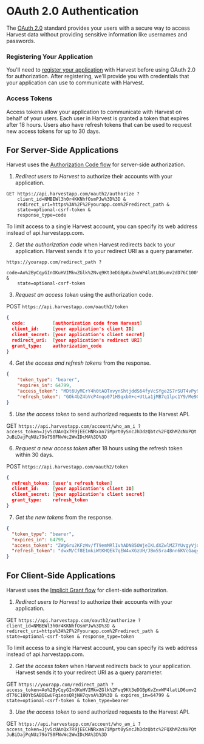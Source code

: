 #  OAuth 2.0 Authentication

The [OAuth 2.0](http://tools.ietf.org/html/draft-ietf-oauth-v2) standard provides your users with a secure way to access Harvest data without providing sensitive information like usernames and passwords.

### Registering Your Application
You'll need to [register your application](https://platform.harvestapp.com/oauth2_clients) with Harvest before using OAuth 2.0 for authorization. After registering, we'll provide you with credentials that your application can use to communicate with Harvest.

### Access Tokens
Access tokens allow your application to communicate with Harvest on behalf of your users. Each user in Harvest is granted a token that expires after 18 hours. Users also have refresh tokens that can be used to request new access tokens for up to 30 days.

## For Server-Side Applications

Harvest uses the [Authorization Code flow](http://tools.ietf.org/html/draft-ietf-oauth-v2-22#section-4.1) for server-side authorization.

1. *Redirect users to Harvest* to authorize their accounts with your application.
```http
GET https://api.harvestapp.com/oauth2/authorize ?
    client_id=NMBEWl3h0r4KKNhfOsmPJw%3D%3D &
    redirect_uri=https%3A%2F%2Fyourapp.com%2Fredirect_path &
    state=optional-csrf-token &
    response_type=code
```
To limit access to a single Harvest account, you can specify its web address instead of api.harvestapp.com.

2. *Get the authorization code* when Harvest redirects back to your application. Harvest sends it to your redirect URI as a query parameter.
```http
https://yourapp.com/redirect_path ?
    code=Ao%2ByCqyGInOKuHVIMkwZGlk%2Nvq9Kt3eDGBpKvZnvWP4latLD6umv2dD76C100YbSABOEwUFqieosQRjNH7qvsA%3D%3D &
    state=optional-csrf-token
```

3. *Request an access token* using the authorization code.

POST `https://api.harvestapp.com/oauth2/token`


```json
{
  code:          [authorization code from Harvest]
  client_id:     [your application's client ID]
  client_secret: [your application's client secret]
  redirect_uri:  [your application's redirect URI]
  grant_type:    authorization_code
}
```
4. *Get the access and refresh tokens* from the response.

```json
{
    "token_type": "bearer",
    "expires_in": 64799,
    "access_token": "MDt6UyMCrY4h0tAQTxvynShtjddS64fyVcSYge2S7rSUT4vPy9Ny5TWa1sltXS2BjsF+uJgDKof+V2yQwdhI9Q==",
    "refresh_token": "GOk4bZ4bVcP4nqo071H9qxbX+c+UtLa1jMB7q1lpc1Y9/Me9GHlsQr8zm1VNSlS7lgm/DKjXdgFlwgj2WI6zCg=="
}
```

5. *Use the access token* to send authorized requests to the Harvest API.

GET `https://api.harvestapp.com/account/who_am_i ?
    access_token=Jjv5cUAnQx7R9jEECHNRxan7iMprt0ySncJhDdzQbtc%2FQXhMZcNVPQtJuBiDajPqNUz79o7S0FNvWc2WwIDcMA%3D%3D`

6. *Request a new access token* after 18 hours using the refresh token within 30 days.

POST `https://api.harvestapp.com/oauth2/token`

```json
{
  refresh_token: [user's refresh token]
  client_id:     [your application's client ID]
  client_secret: [your application's client secret]
  grant_type:    refresh_token
}
```
7. *Get the new tokens* from the response.

```json
{
  "token_type": "bearer",
  "expires_in": 64799,
  "access_token": "ZWg6ru2KFzWv/fT9emMRlIvhADN85OWjeIKLdXZwlMZ7YUvgyVjdJZN8f2ydIfJhNhrJPBGvOtxYd3lHkvTWZg==",
  "refresh_token": "dwxM/Cf8E1mkiWtKHQEk7qEW4vXGzUH/JBm5Sra4Bnn6KVcGaqy6D7QipGe3OhelK66lYPnjLFSKc5BMvEVjRw=="
}
```

## For Client-Side Applications

Harvest uses the [Implicit Grant flow](http://tools.ietf.org/html/draft-ietf-oauth-v2-22#section-4.2) for client-side authorization.

1. *Redirect users to Harvest* to authorize their accounts with your application.

GET `https://api.harvestapp.com/oauth2/authorize ?
    client_id=NMBEWl3h0r4KKNhfOsmPJw%3D%3D &
    redirect_uri=https%3A%2F%2Fyourapp.com%2Fredirect_path &
    state=optional-csrf-token &
    response_type=token`

To limit access to a single Harvest account, you can specify its web address instead of api.harvestapp.com.

2. *Get the access token* when Harvest redirects back to your application. Harvest sends it to your redirect URI as a query parameter.

GET `https://yourapp.com/redirect_path ?
    access_token=Ao%2ByCqyGInOKuHVIMkwZGlk%2Fvq9Kt3eDGBpKvZnvWP4latLD6umv2dT76C100YbSABOEwUFqieosQRjNH7qvsA%3D%3D &
    expires_in=64799 &
    state=optional-csrf-token &
    token_type=bearer`

3. *Use the access token* to send authorized requests to the Harvest API.

GET `https://api.harvestapp.com/account/who_am_i ?
    access_token=Jjv5cUAnQx7R9jEECHNRxan7iMprt0ySncJhDdzQbtc%2FQXhMZcNVPQtJuBiDajPqNUz79o7S0FNvWc2WwIDcMA%3D%3D`
